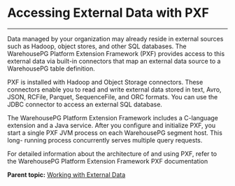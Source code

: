 # Accessing External Data with PXF
---

Data managed by your organization may already reside in external sources such as Hadoop, object stores, and other SQL databases. The WarehousePG Platform Extension Framework \(PXF\) provides access to this external data via built-in connectors that map an external data source to a WarehousePG table definition.

PXF is installed with Hadoop and Object Storage connectors. These connectors enable you to read and write external data stored in text, Avro, JSON, RCFile, Parquet, SequenceFile, and ORC formats. You can use the JDBC connector to access an external SQL database.

The WarehousePG Platform Extension Framework includes a C-language extension and a Java service. After you configure and initialize PXF, you start a single PXF JVM process on each WarehousePG segment host. This long- running process concurrently serves multiple query requests.

For detailed information about the architecture of and using PXF, refer to the WarehousePG Platform Extension Framework PXF documentation

**Parent topic:** [Working with External Data](../external/working-with-file-based-ext-tables.html)

